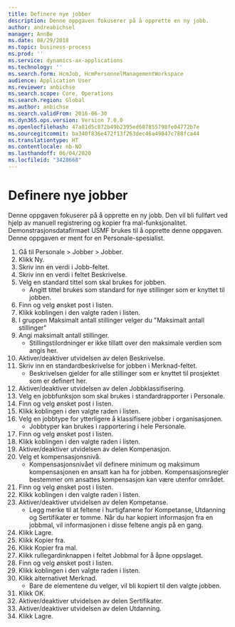 ```yaml
---
title: Definere nye jobber
description: Denne oppgaven fokuserer på å opprette en ny jobb.
author: andreabichsel
manager: AnnBe
ms.date: 08/29/2018
ms.topic: business-process
ms.prod: ''
ms.service: dynamics-ax-applications
ms.technology: ''
ms.search.form: HcmJob, HcmPersonnelManagementWorkspace
audience: Application User
ms.reviewer: anbichse
ms.search.scope: Core, Operations
ms.search.region: Global
ms.author: anbichse
ms.search.validFrom: 2016-06-30
ms.dyn365.ops.version: Version 7.0.0
ms.openlocfilehash: 47a81d5c872b49b2395ed687855798fe04772b7e
ms.sourcegitcommit: ba340f836e472f13f263dec46a49847c788fca44
ms.translationtype: HT
ms.contentlocale: nb-NO
ms.lasthandoff: 06/04/2020
ms.locfileid: "3428668"
---
```

# <a name="define-new-jobs"></a>Definere nye jobber



Denne oppgaven fokuserer på å opprette en ny jobb. Den vil bli fullført ved hjelp av manuell registrering og kopier fra mal-funksjonalitet. Demonstrasjonsdatafirmaet USMF brukes til å opprette denne oppgaven. Denne oppgaven er ment for en Personale-spesialist.

1. Gå til Personale > Jobber > Jobber.
2. Klikk Ny.
3. Skriv inn en verdi i Jobb-feltet.
4. Skriv inn en verdi i feltet Beskrivelse.
5. Velg en standard tittel som skal brukes for jobben. 
    * Angitt tittel brukes som standard for nye stillinger som er knyttet til jobben.  
6. Finn og velg ønsket post i listen.
7. Klikk koblingen i den valgte raden i listen.
8. I gruppen Maksimalt antall stillinger velger du "Maksimalt antall stillinger"
9. Angi maksimalt antall stillinger. 
    * Stillingstilordninger er ikke tillatt over den maksimale verdien som angis her.  
10. Aktiver/deaktiver utvidelsen av delen Beskrivelse.
11. Skriv inn en standardbeskrivelse for jobben i Merknad-feltet.
    * Beskrivelsen gjelder for alle stillinger som er knyttet til prosjektet som er definert her.  
12. Aktiver/deaktiver utvidelsen av delen Jobbklassifisering.
13. Velg en jobbfunksjon som skal brukes i standardrapporter i Personale.
14. Finn og velg ønsket post i listen.
15. Klikk koblingen i den valgte raden i listen.
16. Velg en jobbtype for ytterligere å klassifisere jobber i organisasjonen. 
    * Jobbtyper kan brukes i rapportering i hele Personale.  
17. Finn og velg ønsket post i listen.
18. Klikk koblingen i den valgte raden i listen.
19. Aktiver/deaktiver utvidelsen av delen Kompenasjon.
20. Velg et kompensasjonsnivå.
    * Kompensasjonsnivået vil definere minimum og maksimum kompensasjonen en ansatt kan ha for jobben. Kompensasjonsregler bestemmer om ansattes kompensasjon kan være utenfor området.  
21. Finn og velg ønsket post i listen.
22. Klikk koblingen i den valgte raden i listen.
23. Aktiver/deaktiver utvidelsen av delen Kompetanse.
    * Legg merke til at feltene i hurtigfanene for Kompetanse, Utdanning og Sertifikater er tomme. Når du har kopiert informasjon fra en jobbmal, vil informasjonen i disse feltene angis på en gang.   
24. Klikk Lagre.
25. Klikk Kopier fra.
26. Klikk Kopier fra mal.
27. Klikk rullegardinknappen i feltet Jobbmal for å åpne oppslaget.
28. Finn og velg ønsket post i listen.
29. Klikk koblingen i den valgte raden i listen.
30. Klikk alternativet Merknad.
    * Bare de elementene du velger, vil bli kopiert til den valgte jobben.    
31. Klikk OK.
32. Aktiver/deaktiver utvidelsen av delen Sertifikater.
33. Aktiver/deaktiver utvidelsen av delen Utdanning.
34. Klikk Lagre.

